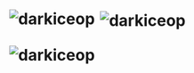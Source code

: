 <h1

<p><img align="left" src="https://github-readme-stats.vercel.app/api/top-langs?username=darkiceop&show_icons=true&locale=en&layout=compact" alt="darkiceop" /></p>

<p>&nbsp;<img align="center" src="https://github-readme-stats.vercel.app/api?username=darkiceop&show_icons=true&locale=en" alt="darkiceop" /></p>

<p><img align="center" src="https://github-readme-streak-stats.herokuapp.com/?user=darkiceop&" alt="darkiceop" /></p>

